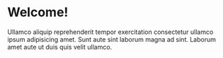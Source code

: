 # Welcome!

Ullamco aliquip reprehenderit tempor exercitation consectetur ullamco ipsum adipisicing amet. Sunt aute sint laborum magna ad sint. Laborum amet aute ut duis quis velit ullamco.
